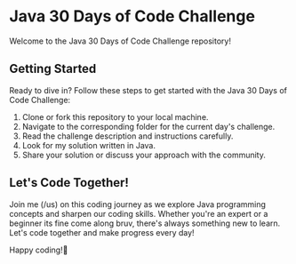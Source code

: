 # Java 30 Days of Code Challenge

Welcome to the Java 30 Days of Code Challenge repository!

## Getting Started
Ready to dive in? Follow these steps to get started with the Java 30 Days of Code Challenge:
1. Clone or fork this repository to your local machine.
2. Navigate to the corresponding folder for the current day's challenge.
3. Read the challenge description and instructions carefully.
4. Look for my solution written in Java.
5. Share your solution or discuss your approach with the community.

## Let's Code Together!
Join me (/us) on this coding journey as we explore Java programming concepts and sharpen our coding skills. Whether you're an expert or a beginner its fine come along bruv, there's always something new to learn. Let's code together and make progress every day!

Happy coding!🚀